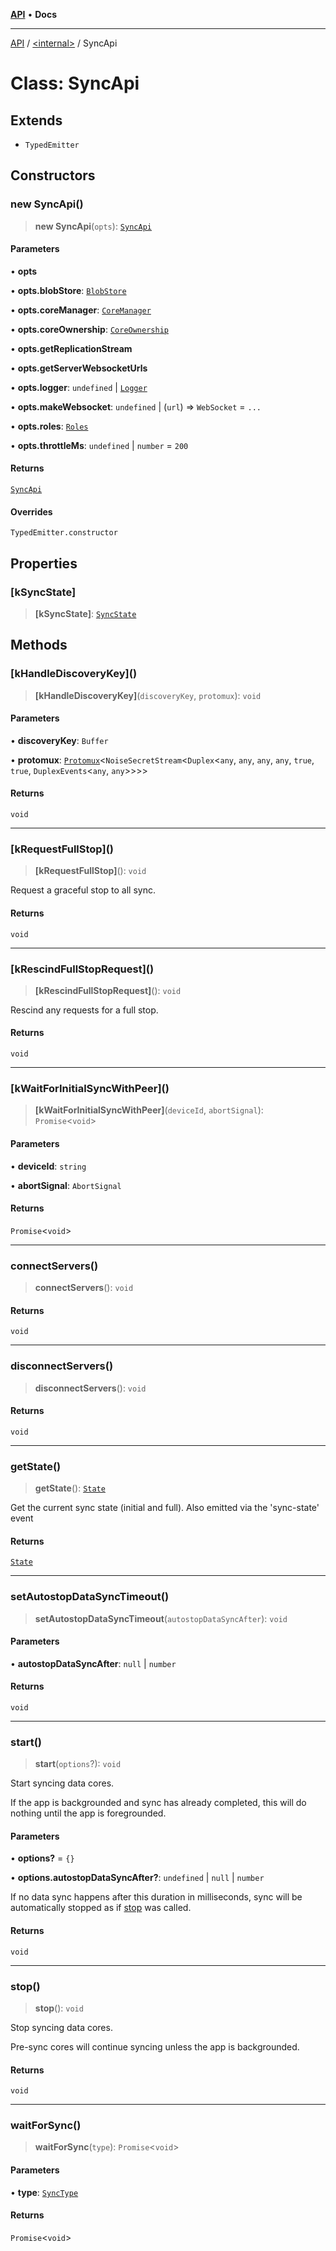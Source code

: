 [**API**](../../README.md) • **Docs**

***

[API](../../README.md) / [\<internal\>](../README.md) / SyncApi

# Class: SyncApi

## Extends

- `TypedEmitter`

## Constructors

### new SyncApi()

> **new SyncApi**(`opts`): [`SyncApi`](SyncApi.md)

#### Parameters

• **opts**

• **opts.blobStore**: [`BlobStore`](BlobStore.md)

• **opts.coreManager**: [`CoreManager`](CoreManager.md)

• **opts.coreOwnership**: [`CoreOwnership`](CoreOwnership.md)

• **opts.getReplicationStream**

• **opts.getServerWebsocketUrls**

• **opts.logger**: `undefined` \| [`Logger`](Logger.md)

• **opts.makeWebsocket**: `undefined` \| (`url`) => `WebSocket` = `...`

• **opts.roles**: [`Roles`](Roles.md)

• **opts.throttleMs**: `undefined` \| `number` = `200`

#### Returns

[`SyncApi`](SyncApi.md)

#### Overrides

`TypedEmitter.constructor`

## Properties

### \[kSyncState\]

> **\[kSyncState\]**: [`SyncState`](SyncState.md)

## Methods

### \[kHandleDiscoveryKey\]()

> **\[kHandleDiscoveryKey\]**(`discoveryKey`, `protomux`): `void`

#### Parameters

• **discoveryKey**: `Buffer`

• **protomux**: [`Protomux`](Protomux.md)\<`NoiseSecretStream`\<`Duplex`\<`any`, `any`, `any`, `any`, `true`, `true`, `DuplexEvents`\<`any`, `any`\>\>\>\>

#### Returns

`void`

***

### \[kRequestFullStop\]()

> **\[kRequestFullStop\]**(): `void`

Request a graceful stop to all sync.

#### Returns

`void`

***

### \[kRescindFullStopRequest\]()

> **\[kRescindFullStopRequest\]**(): `void`

Rescind any requests for a full stop.

#### Returns

`void`

***

### \[kWaitForInitialSyncWithPeer\]()

> **\[kWaitForInitialSyncWithPeer\]**(`deviceId`, `abortSignal`): `Promise`\<`void`\>

#### Parameters

• **deviceId**: `string`

• **abortSignal**: `AbortSignal`

#### Returns

`Promise`\<`void`\>

***

### connectServers()

> **connectServers**(): `void`

#### Returns

`void`

***

### disconnectServers()

> **disconnectServers**(): `void`

#### Returns

`void`

***

### getState()

> **getState**(): [`State`](../interfaces/State.md)

Get the current sync state (initial and full). Also emitted via the 'sync-state' event

#### Returns

[`State`](../interfaces/State.md)

***

### setAutostopDataSyncTimeout()

> **setAutostopDataSyncTimeout**(`autostopDataSyncAfter`): `void`

#### Parameters

• **autostopDataSyncAfter**: `null` \| `number`

#### Returns

`void`

***

### start()

> **start**(`options`?): `void`

Start syncing data cores.

If the app is backgrounded and sync has already completed, this will do
nothing until the app is foregrounded.

#### Parameters

• **options?** = `{}`

• **options.autostopDataSyncAfter?**: `undefined` \| `null` \| `number`

If no data sync
happens after this duration in milliseconds, sync will be automatically
stopped as if [stop](SyncApi.md#stop) was called.

#### Returns

`void`

***

### stop()

> **stop**(): `void`

Stop syncing data cores.

Pre-sync cores will continue syncing unless the app is backgrounded.

#### Returns

`void`

***

### waitForSync()

> **waitForSync**(`type`): `Promise`\<`void`\>

#### Parameters

• **type**: [`SyncType`](../type-aliases/SyncType.md)

#### Returns

`Promise`\<`void`\>
